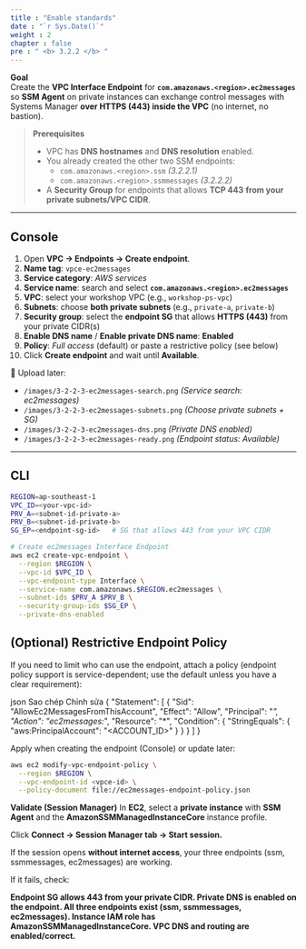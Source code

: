 ```yaml
---
title : "Enable standards"
date : "`r Sys.Date()`"
weight : 2
chapter : false
pre : " <b> 3.2.2 </b> "
---
```



**Goal**  
Create the **VPC Interface Endpoint** for **`com.amazonaws.<region>.ec2messages`** so **SSM Agent** on private instances can exchange control messages with Systems Manager **over HTTPS (443) inside the VPC** (no internet, no bastion).

> **Prerequisites**
> - VPC has **DNS hostnames** and **DNS resolution** enabled.  
> - You already created the other two SSM endpoints:  
>   - `com.amazonaws.<region>.ssm` *(3.2.2.1)*  
>   - `com.amazonaws.<region>.ssmmessages` *(3.2.2.2)*  
> - A **Security Group** for endpoints that allows **TCP 443** **from your private subnets/VPC CIDR**.

---

## Console

1. Open **VPC → Endpoints → Create endpoint**.  
2. **Name tag**: `vpce-ec2messages`  
3. **Service category**: *AWS services*  
4. **Service name**: search and select **`com.amazonaws.<region>.ec2messages`**  
5. **VPC**: select your workshop VPC (e.g., `workshop-ps-vpc`)  
6. **Subnets**: choose **both private subnets** (e.g., `private-a`, `private-b`)  
7. **Security group**: select the **endpoint SG** that allows **HTTPS (443)** from your private CIDR(s)  
8. **Enable DNS name** / **Enable private DNS name**: **Enabled**  
9. **Policy**: *Full access* (default) or paste a restrictive policy (see below)  
10. Click **Create endpoint** and wait until **Available**.

📸 Upload later:  
- `/images/3-2-2-3-ec2messages-search.png` *(Service search: ec2messages)*  
- `/images/3-2-2-3-ec2messages-subnets.png` *(Choose private subnets + SG)*  
- `/images/3-2-2-3-ec2messages-dns.png` *(Private DNS enabled)*  
- `/images/3-2-2-3-ec2messages-ready.png` *(Endpoint status: Available)*

---

## CLI

```bash
REGION=ap-southeast-1
VPC_ID=<your-vpc-id>
PRV_A=<subnet-id-private-a>
PRV_B=<subnet-id-private-b>
SG_EP=<endpoint-sg-id>   # SG that allows 443 from your VPC CIDR

# Create ec2messages Interface Endpoint
aws ec2 create-vpc-endpoint \
  --region $REGION \
  --vpc-id $VPC_ID \
  --vpc-endpoint-type Interface \
  --service-name com.amazonaws.$REGION.ec2messages \
  --subnet-ids $PRV_A $PRV_B \
  --security-group-ids $SG_EP \
  --private-dns-enabled
```

## (Optional) Restrictive Endpoint Policy
If you need to limit who can use the endpoint, attach a policy (endpoint policy support is service-dependent; use the default unless you have a clear requirement):

json
Sao chép
Chỉnh sửa
{
  "Statement": [
    {
      "Sid": "AllowEc2MessagesFromThisAccount",
      "Effect": "Allow",
      "Principal": "*",
      "Action": "ec2messages:*",
      "Resource": "*",
      "Condition": {
        "StringEquals": {
          "aws:PrincipalAccount": "<ACCOUNT_ID>"
        }
      }
    }
  ]
}

Apply when creating the endpoint (Console) or update later:
```bash
aws ec2 modify-vpc-endpoint-policy \
  --region $REGION \
  --vpc-endpoint-id <vpce-id> \
  --policy-document file://ec2messages-endpoint-policy.json
```

**Validate (Session Manager)**
In **EC2**, select a **private instance** with **SSM Agent** and the **AmazonSSMManagedInstanceCore** instance profile.

Click **Connect → Session Manager tab → Start session.**

If the session opens **without internet access**, your three endpoints (ssm, ssmmessages, ec2messages) are working.

If it fails, check:

**Endpoint SG allows 443 from your private CIDR.
Private DNS is enabled on the endpoint.
All three endpoints exist (ssm, ssmmessages, ec2messages).
Instance IAM role has AmazonSSMManagedInstanceCore.
VPC DNS and routing are enabled/correct.**
